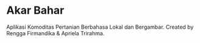 # Akar Bahar

Aplikasi Komoditas Pertanian Berbahasa Lokal dan Bergambar.
Created by Rengga Firmandika & Apriela Trirahma.



